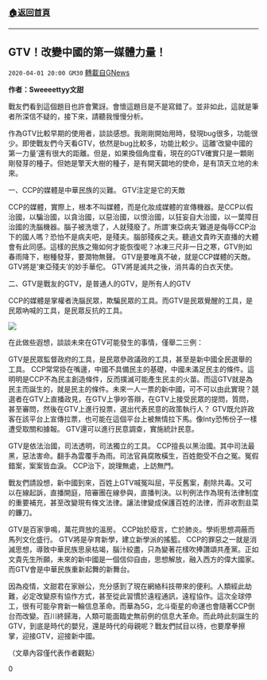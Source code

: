 ###  [:house:返回首頁](https://github.com/ourhimalayas/txt)
---

## GTV！改變中國的第一媒體力量！
`2020-04-01 20:00 GM30` [轉載自GNews](https://gnews.org/zh-hant/159469/)

**作者：Sweeeettyy文甜**

戰友們看到這個題目也許會驚訝。會懷這題目是不是寫錯了。並非如此，這就是筆者所深信不疑的，接下來，請聽我慢慢分析。

作為GTV比較早期的使用者，談談感想。我剛剛開始用時，發現bug很多，功能很少。即使戰友們今天看GTV，依然是bug比較多，功能比較少。這離’改變中國的第一力量’還有很大的距離。但是，如果換個角度看，現在的GTV確實只是一顆剛剛發芽的種子。但她是擎天大樹的種子，是有開天闢地的使命，是有頂天立地的未來。

一、CCP的媒體是中華民族的災難。 GTV注定是它的天敵

CCP的媒體，實際上，根本不叫媒體，而是化妝成媒體的宣傳機器。是CCP以假治國，以騙治國，以貪治國，以惡治國，以恨治國，以狂妄自大治國，以一葉障目治國的洗腦機器。腦子被洗壞了，人就殘廢了。所謂’東亞病夫’難道是侮辱CCP治下的國人嗎？恐怕不是病夫吧，是殘夫。腦部殘疾之夫。聽過文貴昨天直播的大體會有此同感。這樣的民族之殤如何才能恢復呢？冰凍三尺非一日之寒，GTV則如春雨降下，樹種發芽，要潤物無聲。 GTV是要唯真不破，就是CCP媒體的天敵。 GTV將是’東亞殘夫’的妙手華佗。 GTV將是滅共之後，消共毒的白衣天使。

二、GTV是戰友的GTV，是普通人的GTV，是所有人的GTV

CCP的媒體是掌權者洗腦民眾，欺騙民眾的工具。而GTV是民眾覺醒的工具，是民眾吶喊的工具，是民眾反抗的工具。

![](https://s3-ap-northeast-1.amazonaws.com/news.guo.offload.media/wp-content/uploads/2020/04/01195812/image0-2.jpg)

在此做些遐想，談談未來在GTV可能發生的事情，僅舉二三例：

GTV是民眾監督政府的工具，是民眾參政議政的工具，甚至是新中國全民選舉的工具。 CCP常常掛在嘴邊，中國不具備民主的基礎，中國未滿足民主的條件。這明明是CCP不為民主創造條件，反而撲滅可能產生民主的火苗。而這GTV就是為民主而誕生的，就是民主的條件。未來一人一票的新中國，可不可以由此實現？競選者在GTV上直播政見，在GTV上爭吵答辯，在GTV上接受民眾的提問，質問，甚至審問，然後在GTV上進行投票，選出代表民意的政策執行人？ GTV既允許政客在該平台上宣傳拉票，也可能在這個平台上被無情拉下馬。像Inty恐怖份子一樣遭受取關和據報。 GTV還可以進行民意調查，實施統計民意。

GTV是依法治國，司法透明，司法獨立的工具。 CCP擅長以黑治國。其中司法最黑，惡法害命。翻手為雲覆手為雨。司法官員腐敗橫生，百姓飽受不白之冤。冤假錯案，案案皆血淚。 CCP治下，說理無處，上訪無門。

戰友們請設想，新中國到來，百姓上GTV喊冤叫屈，平反舊案，剷除共毒。又可以在線起訴，直播開庭，陪審團在線參與，直播判決。以判例法作為現有法律制度的重要補充，甚至改變現有條文法律。讓法律變成保護百姓的法律，而非收割韭菜的鐮刀。

GTV是百家爭鳴，萬花齊放的溫房。 CCP始於廢言，亡於肺炎。學術思想凋蔽而馬列文化盛行。 GTV將是孕育新學，建立新學派的搖籃。 CCP的罪惡之一就是消滅思想，導致中華民族思泉枯竭，腦汁絞盡，只為變著花樣吹捧讚頌共產黨。正如文貴先生所願，未來的新中國是一個信仰自由，思想解放，融入西方的偉大國家。而GTV會是中華民族重新起舞的新舞台。

因為疫情，文甜君在家辦公，充分感到了現在網絡科技帶來的便利。人類經此劫難，必定改變原有協作方式，甚至從此習慣於遠程通訊，遠程協作。這次全球停工，很有可能孕育新一輪信息革命。而華為5G，北斗衛星的命運也會隨著CCP倒台而改變。百川終歸海，人類可能面臨史無前例的信息大革命。而此時此刻誕生的GTV，到底是時代的嬰兒，還是時代的母親呢？戰友們拭目以待，也要摩拳擦掌，迎接GTV，迎接新中國。

（文章內容僅代表作者觀點）

0
